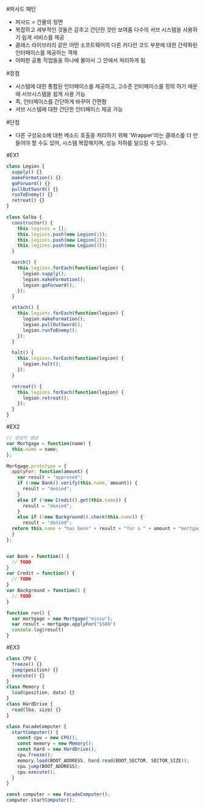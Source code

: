 #퍼사드 패턴

- 퍼사드 = 건물의 정면
- 복잡하고 세부적인 것들은 감추고 간단한 것만 보여줌
  다수의 서브 시스템을 사용하기 쉽게 서비스를 제공
- 클래스 라이브러리 같은 어떤 소프트웨어의 다른 커다란 코드 부분에 대한 간략화된 인터페이스를 제공하는 객체
- 어떠한 공통 작업들을 하나에 몰아서 그 안에서 처리하게 됨

#장점

- 시스템에 대한 통합된 인터페이스를 제공하고, 고수준 인터페이스를 정의 하기 때문에 서브시스템을 쉽게 사용 가능
- 즉, 인터페이스를 간단하게 바꾸어 간편함
- 서브 시스템에 대한 간단한 인터페이스 제공 가능

#단점

- 다른 구성요소에 대한 메소드 호출을 처리하기 위해 'Wrapper'라는 클래스를 더 만들어야 할 수도 있어,
  시스템 복잡해지며, 성능 저하를 일으킬 수 있다.

#EX1

```js
class Legion {
  supply() {}
  makeFormation() {}
  goForward() {}
  pullOutSword() {}
  runToEnemy() {}
  retreat() {}
}

class Galba {
  constructor() {
    this.legions = [];
    this.legions.push(new Legion(1));
    this.legions.push(new Legion(2));
    this.legions.push(new Legion(3));
  }

  march() {
    this.legions.forEach(function(legion) {
      legion.supply();
      legion.makeFormation();
      legion.goForward();
    });
  }

  attach() {
    this.legions.forEach(function(legion) {
      legion.makeFormation();
      legion.pullOutSword();
      legion.runToEnemy();
    });
  }

  halt() {
    this.legions.forEach(function(legion) {
      legion.halt();
    });
  }

  retreat() {
    this.legions.forEach(function(legion) {
      legion.retreat();
    });
  }
}
```

#EX2

```js
// 생성자 생성
var Mortgage = function(name) {
  this.name = name;
};

Mortgage.prototype = {
  applyFor: function(amount) {
    var result = "approved";
    if (!new Bank().verify(this.name, amount)) {
      result = "denied";
    }
    else if (!new Credit().get(this.name)) {
      result = "denied";
    }
    else if (!new Background().check(this.name)) {
      result = "denied";
  return this.name + "has benn" + result + "for a " + amount + "mortgage"
  }
};


var Bank = function() {
  // TODO
}
var Credit = function() {
  // TODO
}
var Background = function() {
  // TODO
}

function run() {
  var mortgage = new Mortgage("minsu");
  var result = mortgage.applyFor("$500")
  console.log(result)
}
```

#EX3

```js
class CPU {
  freeze() {}
  jump(position) {}
  execute() {}
}
class Memory {
  load(position, data) {}
}
class HardDrive {
  read(lba, size) {}
}

class FacadeComputer {
  startComputer() {
    const cpu = new CPU();
    const memory = new Memory();
    const hard = new HardDrive();
    cpu.freeze();
    memory.load(BOOT_ADDRESS, hard.read(BOOT_SECTOR, SECTOR_SIZE));
    cpu.jump(BOOT_ADDRESS);
    cpu.execute();
  }
}

const computer = new FacadeComputer();
computer.startComputer();
```
